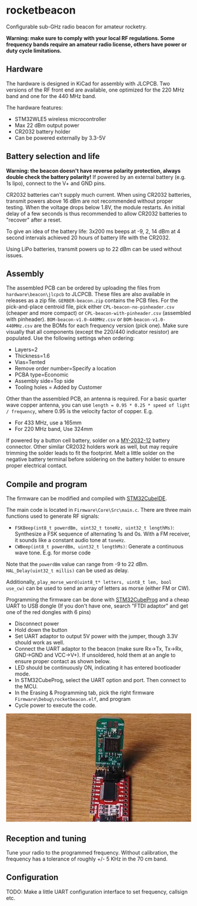 # rocketbeacon
Configurable sub-GHz radio beacon for amateur rocketry.

**Warning: make sure to comply with your local RF regulations. Some frequency bands require an amateur radio license, others have power or duty cycle limitations.**

## Hardware
The hardware is designed in KiCad for assembly with JLCPCB. Two versions of the RF front end are available, one optimized for the 220 MHz band and one for the 440 MHz band.

The hardware features:

* STM32WLE5 wireless microcontroller
* Max 22 dBm output power
* CR2032 battery holder
* Can be powered externally by 3.3-5V

## Battery selection and life
**Warning: the beacon doesn't have reverse polarity protection, always double check the battery polarity!** If powered by an external battery (e.g. 1s lipo), connect to the V+ and GND pins. 

CR2032 batteries can't supply much current. When using CR2032 batteries, transmit powers above 16 dBm are not recommended without proper testing. When the voltage drops below 1.8V, the module restarts. An initial delay of a few seconds is thus recommended to allow CR2032 batteries to "recover" after a reset.

To give an idea of the battery life: 3x200 ms beeps at -9, 2, 14 dBm at 4 second intervals achieved 20 hours of battery life with the CR2032. 

Using LiPo batteries, transmit powers up to 22 dBm can be used without issues.

## Assembly
The assembled PCB can be ordered by uploading the files from `hardware\beacon\jlcpcb` to JLCPCB. These files are also available in releases as a zip file. `GERBER-beacon.zip` contains the PCB files. For the pick-and-place centroid file, pick either `CPL-beacon-no-pinheader.csv` (cheaper and more compact) or `CPL-beacon-with-pinheader.csv` (assembled with pinheader). `BOM-beacon-v1.0-440MHz.csv` or `BOM-beacon-v1.0-440MHz.csv` are the BOMs for each frequency version (pick one). Make sure visually that all components (except the 220/440 indicator resistor) are populated. Use the following settings when ordering:

* Layers=2
* Thickness=1.6
* Vias=Tented
* Remove order number=Specify a location
* PCBA type=Economic
* Assembly side=Top side
* Tooling holes = Added by Customer


Other than the assembled PCB, an antenna is required. For a basic quarter wave copper antenna, you can use `length = 0.95 * 0.25 * speed of light / frequency`, where 0.95 is the velocity factor of copper. E.g.

* For 433 MHz, use a 165mm
* For 220 MHz band, Use 324mm

If powered by a button cell battery, solder on a [MY-2032-12](https://www.lcsc.com/product-detail/Battery-Connectors_MYOUNG-MY-2032-12_C964833.html) battery connector. Other similar CR2032 holders work as well, but may require trimming the solder leads to fit the footprint. Melt a little solder on the negative battery terminal before soldering on the battery holder to ensure proper electrical contact.




## Compile and program
The firmware can be modified and compiled with [STM32CubeIDE](https://www.st.com/en/development-tools/stm32cubeide.html).

The main code is located in `Firmware\Core\Src\main.c`. There are three main functions used to generate RF signals:

* `FSKBeep(int8_t powerdBm, uint32_t toneHz, uint32_t lengthMs)`: Synthesize a FSK sequence of alternating 1s and 0s. With a FM receiver, it sounds like a constant audio tone at `toneHz`.
* `CWBeep(int8_t powerdBm, uint32_t lengthMs)`: Generate a continuous wave tone. E.g. for morse code

Note that the `powerdBm` value can range from -9 to 22 dBm. `HAL_Delay(uint32_t millis)` can be used as delay.

Additionally, `play_morse_word(uint8_t* letters, uint8_t len, bool use_cw)` can be used to send an array of letters as morse (either FM or CW).


Programming the firmware can be done with [STM32CubeProg](https://www.st.com/en/development-tools/stm32cubeprog.html) and a cheap UART to USB dongle (If you don't have one, search "FTDI adaptor" and get one of the red dongles with 6 pins)

* Disconnect power
* Hold down the button
* Set UART adaptor to output 5V power with the jumper, though 3.3V should work as well.
* Connect the UART adaptor to the beacon (make sure Rx->Tx, Tx->Rx, GND->GND and VCC->V+). If unsoldered, hold them at an angle to ensure proper contact as shown below.
* LED should be continuously ON, indicating it has entered bootloader mode.
* In STM32CubeProg, select the UART option and port. Then connect to the MCU.
* In the Erasing & Programming tab, pick the right firmware `Firmware\Debug\rocketbeacon.elf`, and program
* Cycle power to execute the code.


![programming](Images/programming.png)

## Reception and tuning
Tune your radio to the programmed frequency. Without calibration, the frequency has a tolerance of roughly +/- 5 KHz in the 70 cm band.

## Configuration
TODO: Make a little UART configuration interface to set frequency, callsign etc.